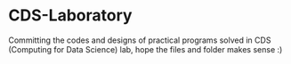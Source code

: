 # CDS-Laboratory

Committing the codes and designs of practical programs solved in CDS (Computing for Data Science) lab, hope the files and folder makes sense :)
